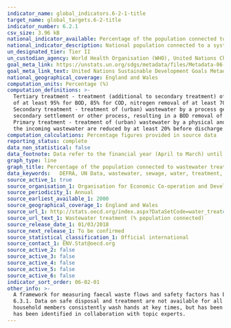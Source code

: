 ```yaml
---
indicator_name: global_indicators.6-2-1-title
target_name: global_targets.6-2-title
indicator_number: 6.2.1
csv_size: 3.96 kB
national_indicator_available: Percentage of the population connected to wastewater treatment
national_indicator_description: National population connected to a systems of conduits which collects and conducts urban wastewater. Collecting systems are often operated by public authorities or semi-public associations.
un_designated_tier: Tier II
un_custodian_agency: World Health Organisation (WHO), United Nations Children's Fund (UNICEFF)
goal_meta_link: https://unstats.un.org/sdgs/metadata/files/Metadata-06-02-01.pdf
goal_meta_link_text: United Nations Sustainable Development Goals Metadata (PDF 271 KB)
national_geographical_coverage: England and Wales
computation_units: Percentage (%)
computation_definitions: >-
  Tertiary treatment - treatment (additional to secondary treatment) of nitrogen and/or phosphorus and/or any other pollutant affecting the quality or a specific use of water (microbiological pollution, colour etc.). The different possible treatment efficiencies (organic pollution removal
  of at least 95% for BOD, 85% for COD, nitrogen removal of at least 70%, phosphorus removal of at least 80%, and microbiological removal) cannot be added and are exclusive.
  Secondary treatment - treatment of (urban) wastewater by a process generally involving biological treatment with a
  secondary settlement or other process, resulting in a BOD removal of at least 70% and a COD removal of at least 75%.
  Primary treatment - treatment of (urban) wastewater by a physical and/or chemical process involving settlement of suspended solids, or other process in which the BOD5 of
  the incoming wastewater are reduced by at least 20% before discharge and the total suspended solids of the incoming wastewater are reduced by at least 50%.
computation_calculations: Percentage figures provided in source data
reporting_status: complete
data_non_statistical: false
data_footnote: Data refer to the financial year (April to March) until 2000. Independent treatment in 2012 is estimated by assuming that there are 2 persons per property.
graph_type: line
graph_title: Percentage of the population connected to wastewater treatment
data_keywords:   DEFRA, UN Data, wastewater, sewage, water, treatment, environment
source_active_1: true
source_organisation_1: Organisation for Economic Co-operation and Development (OECD)
source_periodicity_1: Annual
source_earliest_available_1: 2000
source_geographical_coverage_1: England and Wales
source_url_1: http://stats.oecd.org/index.aspx?DataSetCode=water_treat#
source_url_text_1: Wastewater treatment (% population connected)
source_release_date_1: 01/03/2018
source_next_release_1: To be confirmed
source_statistical_classification_1: Official international
source_contact_1: ENV.Stat@oecd.org
source_active_2: false
source_active_3: false
source_active_4: false
source_active_5: false
source_active_6: false
indicator_sort_order: 06-02-01
other_info: >-
  A framework for measuring faecal waste flows and safety factors has been developed and piloted in 12 countries (World Bank Water and Sanitation Program, 2014), and is being adopted and scaled up within the sanitation sector. This framework has served as the basis for indicators 6.2.1 and
  6.3.1. Data on safe disposal and treatment are not available for all countries. However, sufficient data were available to make global and regional estimates of safely managed sanitation services in 2017. Presence of a handwashing station with soap and water does not guarantee that
  household members consistently wash hands at key times, but has been accepted as the most suitable proxy. Data were available for 70 countries in 2017. At present, UK data does not account for homeless rough sleepers. Data follows the UN specification for this indicator. This indicator
  has been identified in collaboration with topic experts.
---
```

